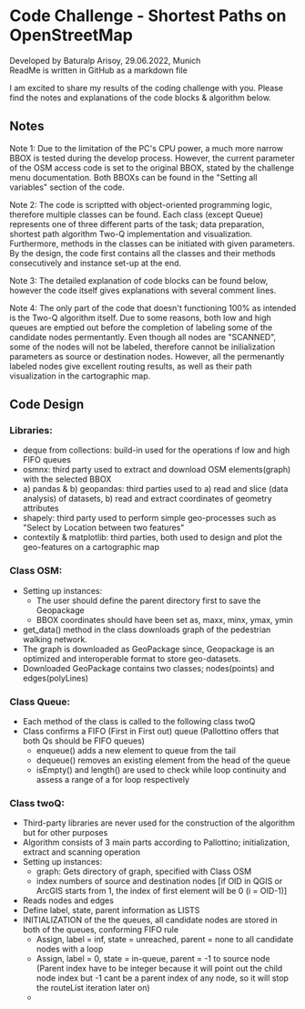 # Code Challenge - Shortest Paths on OpenStreetMap
Developed by Baturalp Arisoy, 29.06.2022, Munich <br />
ReadMe is written in GitHub as a markdown file

I am excited to share my results of the coding challenge with you. Please find the notes and explanations of the code blocks & algorithm below.

## Notes
Note 1: Due to the limitation of the PC's CPU power, a much more narrow BBOX is tested during the develop process. However, the current parameter of the OSM access code is set to the original BBOX, stated by the challenge menu documentation. Both BBOXs can be found in the "Setting all variables" section of the code.

Note 2: The code is scriptted with object-oriented programming logic, therefore multiple classes can be found. Each class (except Queue) represents one of three different parts of the task; data preparation, shortest path algorithm Two-Q implementation and visualization. Furthermore, methods in the classes can be initiated with given parameters. By the design, the code first contains all the classes and their methods consecutively and instance set-up at the end.

Note 3: The detailed explanation of code blocks can be found below, however the code itself gives explanations with several comment lines.

Note 4: The only part of the code that doesn't functioning 100% as intended is the Two-Q algorithm itself. Due to some reasons, both low and high queues are emptied out before the completion of labeling some of the candidate nodes permentantly. Even though all nodes are "SCANNED", some of the nodes will not be labeled, therefore cannot be inilialization parameters as source or destination nodes. However, all the permenantly labeled nodes give excellent routing results, as well as their path visualization in the cartographic map.


## Code Design
### Libraries:
 - deque from collections: build-in used for the operations ıf low and high FIFO queues
 - osmnx: third party used to extract and download OSM elements(graph) with the selected BBOX
 - a) pandas & b) geopandas: third parties used to a) read and slice (data analysis) of datasets, b) read and extract coordinates of geometry attributes
 - shapely: third party used to perform simple geo-processes such as "Select by Location between two features"
 - contextily & matplotlib: third parties, both used to design and plot the geo-features on a cartographic map



### Class OSM:
 - Setting up instances:
   - The user should define the parent directory first to save the Geopackage
   - BBOX coordinates should have been set as, maxx, minx, ymax, ymin
 - get_data() method in the class downloads graph of the pedestrian walking network.
 - The graph is downloaded as GeoPackage since, Geopackage is an optimized and interoperable format to store geo-datasets.
 - Downloaded GeoPackage contains two classes; nodes(points) and edges(polyLines)
  
    
      
### Class Queue:
 - Each method of the class is called to the following class twoQ
 - Class confirms a FIFO (First in First out) queue (Pallottino offers that both Qs should be FIFO queues)
   - enqueue() adds a new element to queue from the tail
   - dequeue() removes an existing element from the head of the queue
   - isEmpty() and length() are used to check while loop continuity and assess a range of a for loop respectively



### Class twoQ:
 - Third-party libraries are never used for the construction of the algorithm but for other purposes
 - Algorithm consists of 3 main parts according to Pallottino; initialization, extract and scanning operation
 - Setting up instances:
   - graph: Gets directory of graph, specified with Class OSM
   - index numbers of source and destination nodes [if OID in QGIS or ArcGIS starts from 1, the index of first element will be 0 (i = OID-1)]
 - Reads nodes and edges
 - Define label, state, parent information as LISTS
 - INITIALIZATION of the the queues, all candidate nodes are stored in both of the queues, conforming FIFO rule
   - Assign, label = inf, state = unreached, parent = none to all candidate nodes with a loop
   - Assign, label = 0, state = in-queue, parent = -1 to source node (Parent index have to be integer because it will point out the child node index but -1 cant be a parent index of any node, so it will stop the routeList iteration later on)
   - 
   
   
   
   
   
